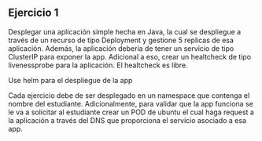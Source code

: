 ## Ejercicio 1
Desplegar una aplicación simple hecha en Java, la cual se despliegue a través de un recurso de tipo Deployment y gestione 5 replicas de esa aplicación. Además, la aplicación debería de tener un servicio de tipo ClusterIP para exponer la app.
Adicional a eso, crear un healtcheck de tipo livenessprobe para la aplicación. El healtcheck es libre. 

Use helm para el despliegue de la app

Cada ejercicio debe de ser desplegado en un namespace que contenga el nombre del estudiante. Adicionalmente, para validar que la app funciona se le va a solicitar al estudiante crear un POD de ubuntu el cual haga request a la aplicación a través del DNS que proporciona el servicio asociado a esa app. 
